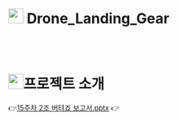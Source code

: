 # <img src="https://github.com/Jasonify97/Drone_Landing_Gear/assets/98500133/20f9c3fa-63b6-4318-b1e8-ee5730d2869c"  width="30" height="30"/> Drone_Landing_Gear
</br></br>

# <img src="https://github.com/Jasonify97/AICI/assets/98500133/604d456c-cd5d-46df-850b-884e713fe51c"  width="30" height="30"/>프로젝트 소개
👉[15주차 2조 버텨죠 보고서.pptx](https://github.com/Jasonify97/Drone_Landing_Gear/files/12486951/15.2.pptx)   👉



